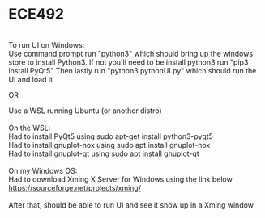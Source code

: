 # ECE492
<br/>
To run UI on Windows: <br/>
Use command prompt
run "python3" which should bring up the windows store to install Python3. If not you'll need to be install python3
run "pip3 install PyQt5"
Then lastly run "python3 pythonUI.py" which should run the UI and load it

OR

Use a WSL running Ubuntu (or another distro) <br/>
<br/>
On the WSL: <br/>
Had to install PyQt5 using sudo apt-get install python3-pyqt5 <br/>
Had to install gnuplot-nox using sudo apt install gnuplot-nox <br/>
Had to install gnuplot-qt using sudo apt install gnuplot-qt <br/>
<br/>
On my Windows OS:<br/>
Had to download Xming X Server for Windows using the link below <br/>
https://sourceforge.net/projects/xming/ <br/>
<br/>
After that, should be able to run UI and see it show up in a Xming window<br/>

